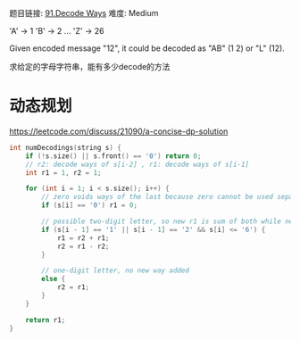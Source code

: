 题目链接: [91.Decode Ways][1]
难度: Medium

'A' -> 1
'B' -> 2
...
'Z' -> 26

Given encoded message "12", it could be decoded as "AB" (1 2) or "L" (12).

求给定的字母字符串，能有多少decode的方法

# 动态规划
https://leetcode.com/discuss/21090/a-concise-dp-solution

```cpp
int numDecodings(string s) {
    if (!s.size() || s.front() == '0') return 0;
    // r2: decode ways of s[i-2] , r1: decode ways of s[i-1] 
    int r1 = 1, r2 = 1;

    for (int i = 1; i < s.size(); i++) {
        // zero voids ways of the last because zero cannot be used separately
        if (s[i] == '0') r1 = 0;

        // possible two-digit letter, so new r1 is sum of both while new r2 is the old r1
        if (s[i - 1] == '1' || s[i - 1] == '2' && s[i] <= '6') {
            r1 = r2 + r1;
            r2 = r1 - r2;
        }

        // one-digit letter, no new way added
        else {
            r2 = r1;
        }
    }

    return r1;
}
```

[1]: https://leetcode.com/problems/decode-ways/